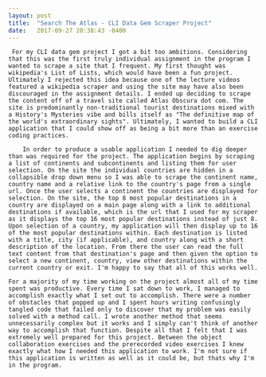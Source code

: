 ```yaml
---
layout: post
title:  "Search The Atlas - CLI Data Gem Scraper Project"
date:   2017-09-27 20:38:43 -0400
---
```



     For my CLI data gem project I got a bit too ambitions. Considering that this was the first truly individual assignment in the program I wanted to scrape a site that I frequent. My first thought was wikipedia's List of Lists, which would have been a fun project. Ultimately I rejected this idea because one of the lecture videos featured a wikipedia scraper and using the site may have also been discouraged in the assignment details. I ended up deciding to scrape the content off of a travel site called Atlas Obscura dot com. The site is predominantly non-traditional tourist destinations mixed with a History's Mysteries vibe and bills itself as "The definitive map of the world's extraordinary sights". Ultimately, I wanted to build a CLI application that I could show off as being a bit more than an exercise coding practices. 
    
    	In order to produce a usable application I needed to dig deeper than was required for the project. The application begins by scraping a list of continents and subcontinents and listing them for user selection. On the site the individual countries are hidden in a collapsible drop down menu so I was able to scrape the continent name, country name and a relative link to the country's page from a single url. Once the user selects a continent the countries are displayed for selection. On the site, the top 8 most popular destinations in a country are displayed on a main page along with a link to additional destinations if available, which is the url that I used for my scraper as it displays the top 16 most popular destinations instead of just 8. Upon selection of a country, my application will then display up to 16 of the most popular destinations within. Each destination is listed with a title, city (if applicable), and country along with a short description of the location. From there the user can read the full text content from that destination's page and then given the option to select a new continent, country, view other destinations within the current country or exit. I'm happy to say that all of this works well.
			
    For a majority of my time working on the project almost all of my time spent was productive. Every time I sat down to work, I managed to accomplish exactly what I set out to accomplish. There were a number of obstacles that popped up and I spent hours writing confusingly tangled code that failed only to discover that my problem was easily solved with a method call. I wrote another method that seems unnecessarily complex but it works and I simply can't think of another way to accomplish that function. Despite all that I felt that I was extremely well prepared for this project. Between the object collaboration exercises and the prerecorded video exercises I knew exactly what how I needed this application to work. I'm not sure if this application is written as well as it could be, but thats why I'm in the program. 
		

